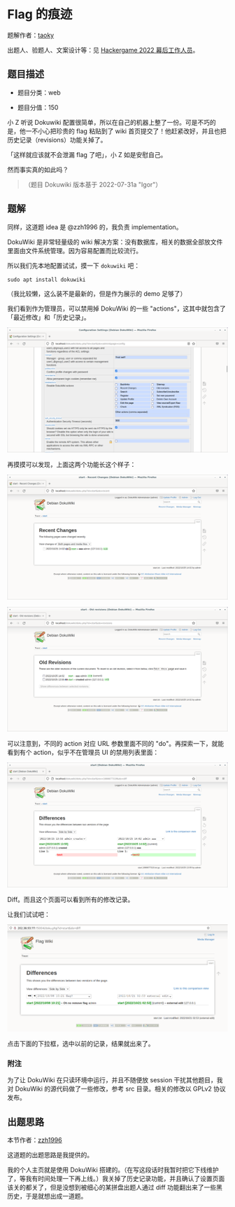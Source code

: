 # Flag 的痕迹

题解作者：[taoky](https://github.com/taoky)

出题人、验题人、文案设计等：见 [Hackergame 2022 幕后工作人员](https://hack.lug.ustc.edu.cn/credits/)。

## 题目描述

- 题目分类：web

- 题目分值：150

小 Z 听说 Dokuwiki 配置很简单，所以在自己的机器上整了一份。可是不巧的是，他一不小心把珍贵的 flag 粘贴到了 wiki 首页提交了！他赶紧改好，并且也把历史记录（revisions）功能关掉了。

「这样就应该就不会泄漏 flag 了吧」，小 Z 如是安慰自己。

然而事实真的如此吗？

> （题目 Dokuwiki 版本基于 2022-07-31a "Igor"）

## 题解

同样，这道题 idea 是 @zzh1996 的，我负责 implementation。

DokuWiki 是非常轻量级的 wiki 解决方案：没有数据库，相关的数据全部放文件里面由文件系统管理。因为容易配置而比较流行。

所以我们先本地配置试试，摸一下 `dokuwiki` 吧：

```
sudo apt install dokuwiki
```

（我比较懒，这么装不是最新的，但是作为展示的 demo 足够了）

我们看到作为管理员，可以禁用掉 DokuWiki 的一些 "actions"，这其中就包含了「最近修改」和「历史记录」。

![DokuWiki "Disable actions" in Configuration Manager](assets/admin_actions.png)

再摸摸可以发现，上面这两个功能长这个样子：

![Recent changes](assets/action_recent.png)

![Revisions](assets/action_revisions.png)

可以注意到，不同的 action 对应 URL 参数里面不同的 "do"。再探索一下，就能看到有个 action，似乎不在管理员 UI 的禁用列表里面：

![Diff](assets/action_diff.png)

Diff。而且这个页面可以看到所有的修改记录。

让我们试试吧：

![Diff on server](assets/server_diff.png)

点击下面的下拉框，选中以前的记录，结果就出来了。

### 附注

为了让 DokuWiki 在只读环境中运行，并且不随便放 session 干扰其他题目，我对 DokuWiki 的源代码做了一些修改，参考 src 目录。相关的修改以 GPLv2 协议发布。

## 出题思路

本节作者：[zzh1996](https://github.com/zzh1996)

这道题的出题思路是我提供的。

我的个人主页就是使用 DokuWiki 搭建的。（在写这段话时我暂时把它下线维护了，等我有时间处理一下再上线。）我关掉了历史记录功能，并且确认了设置页面该关的都关了，但是没想到被细心的某拼盘出题人通过 diff 功能翻出来了一些黑历史，于是就想出成一道题。
